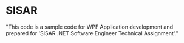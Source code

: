 # SISAR
"This code is a sample code for WPF Application development and prepared for 'SISAR .NET Software Engineer Technical Assignment'."
